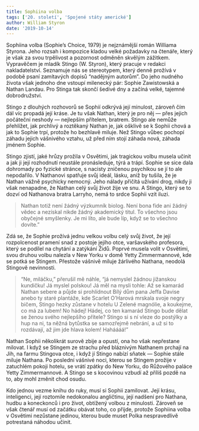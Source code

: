 ```yaml
---
title: Sophiina volba
tags: ['20. století', 'Spojené státy americké']
author: William Styron
date: '2019-10-14'
---
```


Sophiina volba (Sophie’s Choice, 1979) je nejznámější román Williama Styrona. Jeho rozsah i kompozice kladou velké požadavky na čtenáře, který je však za svou trpělivost a pozornost odměněn skvělým zážitkem. Vypravěčem je mladík Stingo (W. Styron), který pracuje v redakci nakladatelství. Seznamuje nás se stereotypem, který denně prožívá v podobě psaní zamítavých dopisů “nadějným autorům”. Do jeho nudného života však jednoho dne vstoupí milenecký pár: Sophie Zawistowská a Nathan Landau. Pro Stinga tak skončí šedivé dny a začíná velké, tajemné dobrodružství.

Stingo z dlouhých rozhovorů se Sophií odkrývá její minulost, zároveň čím dál víc propadá její kráse. Je tu však Nathan, který je pro něj — přes jejich počáteční neshody — nejlepším přítelem, bratrem. Stingo ale nemůže přehlížet, jak prchlivý a roztěkaný Nathan je, jak ošklivě se k Sophii chová a jak to Sophie trpí, protože ho bezhlavě miluje. Než Stingo vůbec pochopí záhadu jejich vášnivého vztahu, už před ním stojí záhada nová, záhada jménem Sophie.

Stingo zjistí, jaké hrůzy prožila v Osvětimi, jak tragickou volbu musela učinit a jak ji její rozhodnutí neustále pronásleduje, týrá a trápí. Sophie se sice dala dohromady po fyzické stránce, s nacisty zničenou psychikou se jí to ale nepodařilo. V Nathanovi spatřuje svůj ideál, lásku, aniž by tušila, že je Nathan vážně psychicky nemocný. Jeho nálady přičítá užívání drog, nikdy ji však nenapadne, že Nathan celý svůj život žije ve snu. A Stingo, který se to dozví od Nathanova bratra Larryho, nemá to srdce Sophii vzít iluzi.


> Nathan totiž není žádný výzkumník biolog. Není bona fide ani žádný vědec a nezískal nikde žádný akademický titul. To všechno jsou obyčejné smyšlenky. Je mi líto, ale bude líp, když se to všechno dovíte.”

Zdá se, že Sophie prožívá jednu velkou volbu celý svůj život, že její rozpolcenost pramení snad z postoje jejího otce, varšavského profesora, který se podílel na chytání a zatýkání Židů. Poprvé musela volit v Osvětimi, svou druhou volbu nalezla v New Yorku v domě Yetty Zimmermannové, kde se potká se Stingem. Přestože vášnivě miluje žárlivého Nathana, neodolá Stingově nevinnosti.


> “Ne, miláčku,” přerušil mě náhle, “já nemyslel žádnou jižanskou kundičku! Já myslel polskou! Já měl na mysli tohle: Až se kamarád Nathan sebere a půjde si prohlídnout Bílý dům pana Jeffa Davise anebo ty staré plantáže, kde Scarlet O’Harová mrskala svoje negry bičem, Stingo hezky zůstane v hotelu U Zelené magnólie, a koukejme, co má za lubem! No hádej! Hádej, co ten kamarád Stingo bude dělat se ženou svého nejlepšího přítele? Stingo si s ní vleze do postýlky a hup na ni, ta něžná bytůstka se samozřejmě nebrání, a už si to rozdávají, až jim jde hlava kolem! Haháááá!”

Nathan Sophii několikrát surově zbije a opustí, ona ho však nepřestane milovat. I když se Stingem ze strachu před bláznivým Nathanem prchají na Jih, na farmu Stingova otce, i když jí Stingo nabízí sňatek — Sophie stále miluje Nathana. Po poslední vášnivé noci, kterou se Stingem prožije v zatuchlém pokoji hotelu, se vrátí zpátky do New Yorku, do Růžového paláce Yetty Zimmermannové. A Stingo se s kocovinou vzbudí až příliš pozdě na to, aby mohl změnit chod osudu.

Kdo jednou vezme knihu do ruky, musí si Sophii zamilovat. Její krásu, inteligenci, její roztomile nedokonalou angličtinu, její nadšení pro Nathana, hudbu a koneckonců i pro život, obtížený volbou z minulosti. Zároveň se však čtenář musí od začátku obávat toho, co přijde, protože Sophiina volba v Osvětimi nezůstane jedinou, kterou bude muset Polka nespravedlivě potrestaná náhodou učinit.

